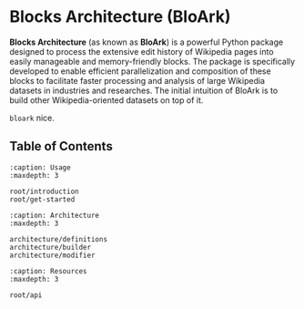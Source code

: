 # Blocks Architecture (BloArk)

**Blocks Architecture** (as known as **BloArk**) is a powerful Python package designed to process the extensive edit history of Wikipedia pages into easily manageable and memory-friendly blocks. The package is specifically developed to enable efficient parallelization and composition of these blocks to facilitate faster processing and analysis of large Wikipedia datasets in industries and researches. The initial intuition of BloArk is to build other Wikipedia-oriented datasets on top of it.

`bloark` nice.

## Table of Contents

```{toctree}
:caption: Usage
:maxdepth: 3

root/introduction
root/get-started
```

```{toctree}
:caption: Architecture
:maxdepth: 3

architecture/definitions
architecture/builder
architecture/modifier
```

```{toctree}
:caption: Resources
:maxdepth: 3

root/api
```
